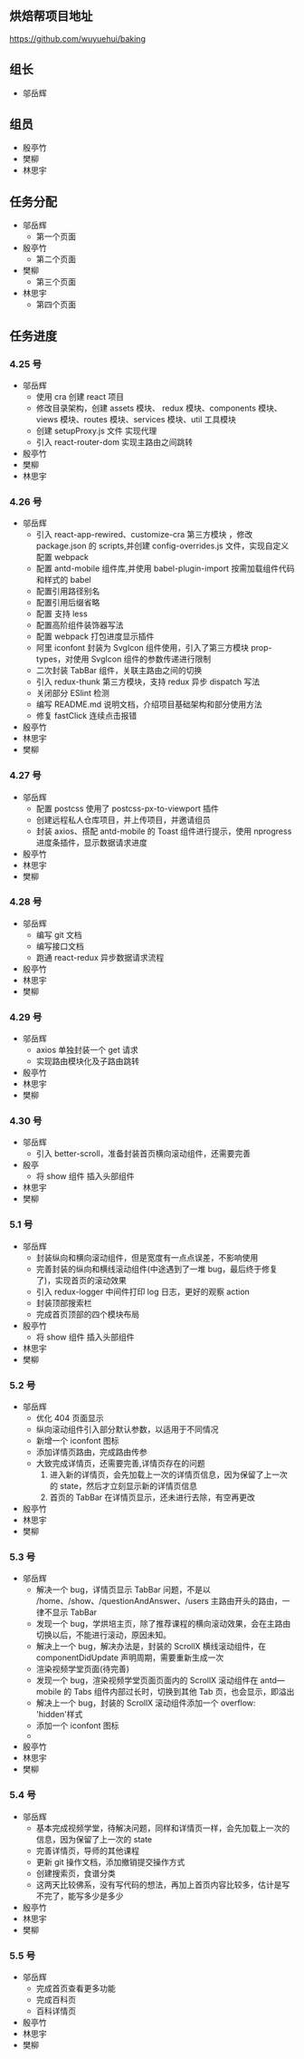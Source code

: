 ## 烘焙帮项目地址

https://github.com/wuyuehui/baking

## 组长

- 邬岳辉

## 组员

- 殷亭竹
- 樊柳
- 林思宇

## 任务分配

- 邬岳辉
  - 第一个页面
- 殷亭竹
  - 第二个页面
- 樊柳
  - 第三个页面
- 林思宇
  - 第四个页面

## 任务进度

### 4.25 号

- 邬岳辉
  - 使用 cra 创建 react 项目
  - 修改目录架构，创建 assets 模块、 redux 模块、components 模块、views 模块、routes 模块、services 模块、util 工具模块
  - 创建 setupProxy.js 文件 实现代理
  - 引入 react-router-dom 实现主路由之间跳转
- 殷亭竹
- 樊柳
- 林思宇

### 4.26 号

- 邬岳辉
  - 引入 react-app-rewired、customize-cra 第三方模块 ，修改 package.json 的 scripts,并创建 config-overrides.js 文件，实现自定义配置 webpack
  - 配置 antd-mobile 组件库,并使用 babel-plugin-import 按需加载组件代码和样式的 babel
  - 配置引用路径别名
  - 配置引用后缀省略
  - 配置 支持 less
  - 配置高阶组件装饰器写法
  - 配置 webpack 打包进度显示插件
  - 阿里 iconfont 封装为 SvgIcon 组件使用，引入了第三方模块 prop-types，对使用 SvgIcon 组件的参数传递进行限制
  - 二次封装 TabBar 组件，关联主路由之间的切换
  - 引入 redux-thunk 第三方模块，支持 redux 异步 dispatch 写法
  - 关闭部分 ESlint 检测
  - 编写 README.md 说明文档，介绍项目基础架构和部分使用方法
  - 修复 fastClick 连续点击报错
- 殷亭竹
- 林思宇
- 樊柳

### 4.27 号

- 邬岳辉
  - 配置 postcss 使用了 postcss-px-to-viewport 插件
  - 创建远程私人仓库项目，并上传项目，并邀请组员
  - 封装 axios、搭配 antd-mobile 的 Toast 组件进行提示，使用 nprogress 进度条插件，显示数据请求进度
- 殷亭竹
- 林思宇
- 樊柳

### 4.28 号

- 邬岳辉
  - 编写 git 文档
  - 编写接口文档
  - 跑通 react-redux 异步数据请求流程
- 殷亭竹
- 林思宇
- 樊柳

### 4.29 号

- 邬岳辉
  - axios 单独封装一个 get 请求
  - 实现路由模块化及子路由跳转
- 殷亭竹
- 林思宇
- 樊柳

### 4.30 号

- 邬岳辉
  - 引入 better-scroll，准备封装首页横向滚动组件，还需要完善
- 殷亭
  - 将 show 组件 插入头部组件
- 林思宇
- 樊柳

### 5.1 号

- 邬岳辉
  - 封装纵向和横向滚动组件，但是宽度有一点点误差，不影响使用
  - 完善封装的纵向和横线滚动组件(中途遇到了一堆 bug，最后终于修复了)，实现首页的滚动效果
  - 引入 redux-logger 中间件打印 log 日志，更好的观察 action
  - 封装顶部搜索栏
  - 完成首页顶部的四个模块布局
- 殷亭竹
  - 将 show 组件 插入头部组件
- 林思宇
- 樊柳

### 5.2 号

- 邬岳辉
  - 优化 404 页面显示
  - 纵向滚动组件引入部分默认参数，以适用于不同情况
  - 新增一个 iconfont 图标
  - 添加详情页路由，完成路由传参
  - 大致完成详情页，还需要完善,详情页存在的问题
    1.  进入新的详情页，会先加载上一次的详情页信息，因为保留了上一次的 state，然后才立刻显示新的详情页信息
    2.  首页的 TabBar 在详情页显示，还未进行去除，有空再更改
- 殷亭竹
- 林思宇
- 樊柳

### 5.3 号

- 邬岳辉
  - 解决一个 bug，详情页显示 TabBar 问题，不是以 /home、/show、/questionAndAnswer、/users 主路由开头的路由，一律不显示 TabBar
  - 发现一个 bug，学烘培主页，除了推荐课程的横向滚动效果，会在主路由切换以后，不能进行滚动，原因未知。
  - 解决上一个 bug，解决办法是，封装的 ScrollX 横线滚动组件，在 componentDidUpdate 声明周期，需要重新生成一次
  - 渲染视频学堂页面(待完善)
  - 发现一个 bug，渲染视频学堂页面页面内的 ScrollX 滚动组件在 antd—mobile 的 Tabs 组件内部过长时，切换到其他 Tab 页，也会显示，即溢出
  - 解决上一个 bug，封装的 ScrollX 滚动组件添加一个 overflow: 'hidden'样式
  - 添加一个 iconfont 图标
  -
- 殷亭竹
- 林思宇
- 樊柳

### 5.4 号

- 邬岳辉
  - 基本完成视频学堂，待解决问题，同样和详情页一样，会先加载上一次的信息，因为保留了上一次的 state
  - 完善详情页，导师的其他课程
  - 更新 git 操作文档，添加撤销提交操作方式
  - 创建搜索页，食谱分类
  - 这两天比较佛系，没有写代码的想法，再加上首页内容比较多，估计是写不完了，能写多少是多少
- 殷亭竹
- 林思宇
- 樊柳

### 5.5 号

- 邬岳辉
  - 完成首页查看更多功能
  - 完成百科页
  - 百科详情页
- 殷亭竹
- 林思宇
- 樊柳
